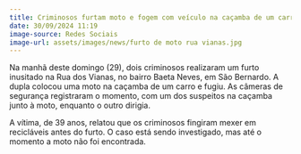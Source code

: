 ```yaml
---
title: Criminosos furtam moto e fogem com veículo na caçamba de um carro em São Bernardo
date: 30/09/2024 11:19
image-source: Redes Sociais 
image-url: assets/images/news/furto de moto rua vianas.jpg
---
```


Na manhã deste domingo (29), dois criminosos realizaram um furto inusitado na Rua dos Vianas, no bairro Baeta Neves, em São Bernardo. A dupla colocou uma moto na caçamba de um carro e fugiu. As câmeras de segurança registraram o momento, com um dos suspeitos na caçamba junto à moto, enquanto o outro dirigia.

A vítima, de 39 anos, relatou que os criminosos fingiram mexer em recicláveis antes do furto. O caso está sendo investigado, mas até o momento a moto não foi encontrada.